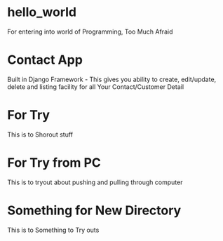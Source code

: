 # hello_world
For entering into world of Programming, Too Much Afraid

# Contact App
Built in Django Framework - This gives you ability to create, edit/update, delete and listing facility for all Your Contact/Customer Detail

# For Try
This is to Shorout stuff

# For Try from PC
This is to tryout about pushing and pulling through computer

# Something for New Directory
This is to Something to Try outs
